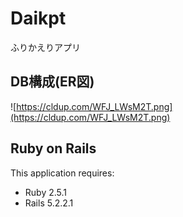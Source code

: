 Daikpt
================

ふりかえりアプリ

DB構成(ER図)
-----------
![https://cldup.com/WFJ_LWsM2T.png](https://cldup.com/WFJ_LWsM2T.png)

Ruby on Rails
-------------

This application requires:

- Ruby 2.5.1
- Rails 5.2.2.1

